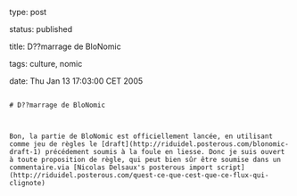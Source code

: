 type: post
status: published
title: D??marrage de BloNomic
tags: culture, nomic
date: Thu Jan 13 17:03:00 CET 2005
~~~~~~
# D??marrage de BloNomic

Bon, la partie de BloNomic est officiellement lancée, en utilisant comme jeu de règles le [draft](http://riduidel.posterous.com/blonomic-draft-1) précédement soumis à la foule en liesse. Donc je suis ouvert à toute proposition de règle, qui peut bien sûr être soumise dans un commentaire.via [Nicolas Delsaux's posterous import script](http://riduidel.posterous.com/quest-ce-que-cest-que-ce-flux-qui-clignote)